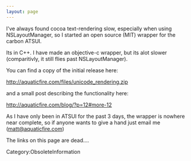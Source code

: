 ```yaml
---
layout: page
---
```


I've always found cocoa text-rendering slow, especially when using NSLayoutManager, so I started an open source (MIT) wrapper for the carbon ATSUI.

Its in C++.  I have made an objective-c wrapper, but its alot slower (comparitivly, it still flies past NSLayoutManager).

You can find a copy of the initial release here:

http://aquaticfire.com/files/unicode_rendering.zip

and a small post describing the functionality here:

http://aquaticfire.com/blog/?p=12#more-12

As I have only been in ATSUI for the past 3 days, the wrapper is nowhere near complete, so if anyone wants to give a hand just email me (matt@aquaticfire.com)


The links on this page are dead....

Category:ObsoleteInformation
